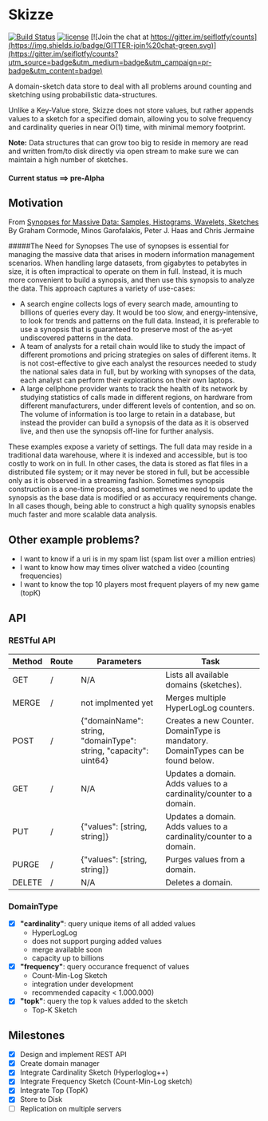 # Skizze

[![Build Status](https://travis-ci.org/seiflotfy/skizze.svg?branch=master)](https://travis-ci.org/seiflotfy/skizze)
[![license](http://img.shields.io/badge/license-Apache-blue.svg)](https://raw.githubusercontent.com/seiflotfy/counts/master/LICENSE)
[![Join the chat at https://gitter.im/seiflotfy/counts](https://img.shields.io/badge/GITTER-join%20chat-green.svg)](https://gitter.im/seiflotfy/counts?utm_source=badge&utm_medium=badge&utm_campaign=pr-badge&utm_content=badge)


A domain-sketch data store to deal with all problems around counting and sketching using probabilistic data-structures.

Unlike a Key-Value store, Skizze does not store values, but rather appends values to a sketch for a specified domain, allowing you to solve frequency and cardinality queries in near O(1) time, with minimal memory footprint.

<b>Note:</b> Data structures that can grow too big to reside in memory are read and written from/to disk directly via open stream to make sure we can maintain a high number of sketches.

#### Current status ==> pre-Alpha

## Motivation

From [Synopses for Massive Data: Samples, Histograms, Wavelets, Sketches](http://db.cs.berkeley.edu/cs286/papers/synopses-fntdb2012.pdf)
By Graham Cormode, Minos Garofalakis, Peter J. Haas and Chris Jermaine

#####The Need for Synopses
The use of synopses is essential for managing the massive data that arises in modern information management scenarios. When handling large datasets, from gigabytes to petabytes in size, it is often impractical to operate on them in full. Instead, it is much more convenient to build a synopsis, and then use this synopsis to analyze the data. This approach captures a variety of use-cases:

* A search engine collects logs of every search made, amounting to billions of queries every day. It would be too slow, and energy-intensive, to look for trends and patterns on the full data. Instead, it is preferable to use a synopsis that is guaranteed to preserve most of the as-yet undiscovered patterns in the data.
* A team of analysts for a retail chain would like to study the impact of different promotions and pricing strategies on sales of different items. It is not cost-effective to give each analyst the resources needed to study the national sales data in full, but by working with synopses of the data, each analyst can perform their explorations on their own laptops.
* A large cellphone provider wants to track the health of its network by studying statistics of calls made in different regions, on hardware from different manufacturers, under different levels of contention, and so on. The volume of information is too large to retain in a database, but instead the provider can build a synopsis of the data as it is observed live, and then use the synopsis off-line for further analysis.

These examples expose a variety of settings. The full data may reside in a traditional data warehouse, where it is indexed and accessible, but is too costly to work on in full. In other cases, the data is stored as flat files in a distributed file system; or it may never be stored in full, but be accessible only as it is observed in a streaming fashion. Sometimes synopsis construction is a one-time process, and sometimes we need to update the synopsis as the base data is modified or as accuracy requirements change. In all cases though, being able to construct a high quality synopsis enables much faster and more scalable data analysis.


## Other example problems?
* I want to know if a uri is in my spam list (spam list over a million entries)
* I want to know how may times oliver watched a video (counting frequencies)
* I want to know the top 10 players most frequent players of my new game (topK)

## API
### RESTful API

| Method | Route | Parameters | Task |
| --- | --- | --- | --- |
| GET | / | N/A |Lists all available domains (sketches). |
| MERGE | / | not implmented yet | Merges multiple HyperLogLog counters. |
| POST | /<key> | {"domainName": string, "domainType": string, "capacity": uint64} | Creates a new Counter. DomainType is mandatory. DomainTypes can be found below. |
| GET | /<key> | N/A | Updates a domain. Adds values to a cardinality/counter to a domain. |
| PUT | /<key> | {"values": [string, string]} | Updates a domain. Adds values to a cardinality/counter to a domain. |
| PURGE | /<key> | {"values": [string, string]} | Purges values from a domain. |
| DELETE | /<key> | N/A | Deletes a domain. |

### DomainType
 - [x] <b>"cardinality"</b>: query unique items of all added values
  	* HyperLogLog
  	* does not support purging added values
  	* merge available soon
  	* capacity up to billions
 - [x] <b>"frequency"</b>: query occurance frequenct of values
  	* Count-Min-Log Sketch
  	* integration under development
  	* recommended capacity < 1.000.000)
 - [x] <b>"topk"</b>: query the top k values added to the sketch
 	* Top-K Sketch


## Milestones
- [x] Design and implement REST API
- [x] Create domain manager
- [x] Integrate Cardinality Sketch (Hyperloglog++)
- [x] Integrate Frequency Sketch (Count-Min-Log sketch)
- [x] Integrate Top (TopK)
- [x] Store to Disk
- [ ] Replication on multiple servers
